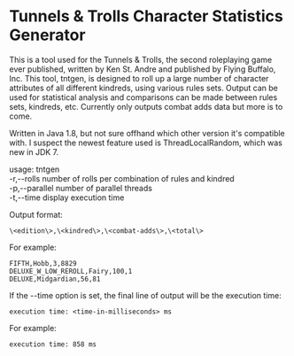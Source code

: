 # Tunnels & Trolls Character Statistics Generator
This is a tool used for the Tunnels & Trolls, the second roleplaying game ever published, written by Ken St. Andre and published by Flying Buffalo, Inc. This tool, tntgen, is designed to roll up a large number of character attributes of all different kindreds, using various rules sets. Output can be used for statistical analysis and comparisons can be made between rules sets, kindreds, etc. Currently only outputs combat adds data but more is to come.  
  
  
Written in Java 1.8, but not sure offhand which other version it's compatible with. I suspect the newest feature used is ThreadLocalRandom, which was new in JDK 7.  
  
usage: tntgen  
 -r,--rolls <arg>      number of rolls per combination of rules and kindred  
 -p,--parallel <arg>   number of parallel threads  
 -t,--time             display execution time  
  
Output format:  
```
\<edition\>,\<kindred\>,\<combat-adds\>,\<total\>  
```
  
For example:  
```
FIFTH,Hobb,3,8829
DELUXE_W_LOW_REROLL,Fairy,100,1
DELUXE,Midgardian,56,81
```

If the --time option is set, the final line of output will be the execution time:
```
execution time: <time-in-milliseconds> ms
```

For example:
```
execution time: 858 ms
```
